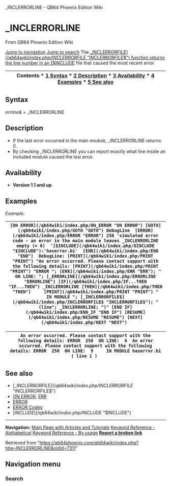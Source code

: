 


\_INCLERRORLINE - QB64 Phoenix Edition Wiki








# \_INCLERRORLINE



From QB64 Phoenix Edition Wiki



[Jump to navigation](#mw-head)
[Jump to search](#searchInput)
The [\_INCLERRORFILE$](/qb64wiki/index.php/INCLERRORFILE$ "INCLERRORFILE$") function returns the line number in an [$INCLUDE](/qb64wiki/index.php/$INCLUDE "$INCLUDE") file that caused the most recent error.


  






| Contents * [1 Syntax](#Syntax) * [2 Description](#Description) * [3 Availability](#Availability) * [4 Examples](#Examples) * [5 See also](#See_also) |
| --- |


## Syntax


*errline&* = \_INCLERRORLINE
  




## Description


* If the last error occurred in the main module, \_INCLERRORLINE returns 0.
* By checking \_INCLERRORLINE you can report exactly what line inside an included module caused the last error.


  




## Availability


* **Version 1.1 and up**.


  




## Examples


*Example:*





| ``` [ON ERROR](/qb64wiki/index.php/ON_ERROR "ON ERROR") [GOTO](/qb64wiki/index.php/GOTO "GOTO") DebugLine  [ERROR](/qb64wiki/index.php/ERROR "ERROR") 250 'simulated error code - an error in the main module leaves _INCLERRORLINE empty (= 0)  '[$INCLUDE](/qb64wiki/index.php/$INCLUDE "$INCLUDE"):'haserror.bi'  [END](/qb64wiki/index.php/END "END")  DebugLine: [PRINT](/qb64wiki/index.php/PRINT "PRINT") "An error occurred. Please contact support with the following details: [PRINT](/qb64wiki/index.php/PRINT "PRINT") "ERROR "; [ERR](/qb64wiki/index.php/ERR "ERR"); " ON LINE: "; [_ERRORLINE](/qb64wiki/index.php/ERRORLINE "ERRORLINE") [IF](/qb64wiki/index.php/IF...THEN "IF...THEN") _INCLERRORLINE [THEN](/qb64wiki/index.php/THEN "THEN")     [PRINT](/qb64wiki/index.php/PRINT "PRINT") "    IN MODULE "; [_INCLERRORFILE$](/qb64wiki/index.php/INCLERRORFILE$ "INCLERRORFILE$"); " (line"; _INCLERRORLINE; ")" [END IF](/qb64wiki/index.php/END_IF "END IF") [RESUME](/qb64wiki/index.php/RESUME "RESUME") [NEXT](/qb64wiki/index.php/NEXT "NEXT")  ``` |
| --- |




| ``` An error occurred. Please contact support with the following details: ERROR  250  ON LINE:  6  An error occurred. Please contact support with the following details: ERROR  250  ON LINE:  9     IN MODULE haserror.bi ( line 1 )  ``` |
| --- |


  




## See also


* [\_INCLERRORFILE$](/qb64wiki/index.php/INCLERRORFILE$ "INCLERRORFILE$")
* [ON ERROR](/qb64wiki/index.php/ON_ERROR "ON ERROR"), [ERR](/qb64wiki/index.php/ERR "ERR")
* [ERROR](/qb64wiki/index.php/ERROR "ERROR")
* [ERROR Codes](/qb64wiki/index.php/ERROR_Codes "ERROR Codes")
* [$INCLUDE](/qb64wiki/index.php/$INCLUDE "$INCLUDE")


  






---


**Navigation:**
[Main Page with Articles and Tutorials](/qb64wiki/index.php/Main_Page "Main Page")
[Keyword Reference - Alphabetical](/qb64wiki/index.php/Keyword_Reference_-_Alphabetical "Keyword Reference - Alphabetical")
[Keyword Reference - By usage](/qb64wiki/index.php/Keyword_Reference_-_By_usage "Keyword Reference - By usage")
**[Report a broken link](https://qb64phoenix.com/forum/showthread.php?tid=2800)**  





Retrieved from "<https://qb64phoenix.com/qb64wiki/index.php?title=INCLERRORLINE&oldid=7311>"




## Navigation menu








### Search






















